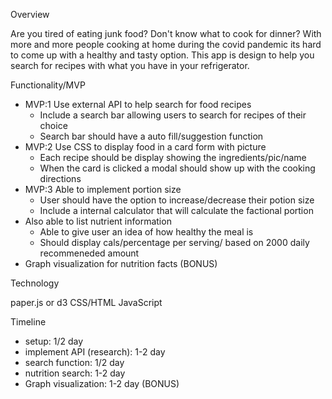Overview

Are you tired of eating junk food? Don't know what to cook for dinner? With more and more people cooking at home during the covid pandemic its hard to come up with a healthy and tasty option. This app is design to help you search for recipes with what you have in your refrigerator.

Functionality/MVP

- MVP:1 Use external API to help search for food recipes
    - Include a search bar allowing users to search for recipes of their choice
    - Search bar should have a auto fill/suggestion function 
- MVP:2 Use CSS to display food in a card form with picture
    - Each recipe should be display showing the ingredients/pic/name
    - When the card is clicked a modal should show up with the cooking directions
- MVP:3 Able to implement portion size 
    - User should have the option to increase/decrease their potion size
    - Include a internal calculator that will calculate the factional portion
- Also able to list nutrient information
    - Able to give user an idea of how healthy the meal is
    - Should display cals/percentage per serving/ based on 2000 daily recommeneded amount
- Graph visualization for nutrition facts (BONUS)


Technology

paper.js or d3
CSS/HTML
JavaScript




Timeline

- setup: 1/2 day
- implement API (research): 1-2 day
- search function: 1/2 day
- nutrition search: 1-2 day
- Graph visualization: 1-2 day (BONUS)

